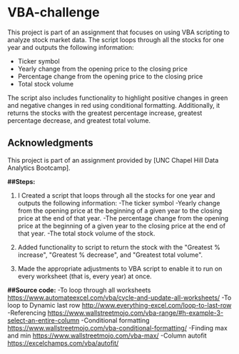 # VBA-challenge

This project is part of an assignment that focuses on using VBA scripting to analyze stock market data. The script loops through all the stocks for one year and outputs the following information:

- Ticker symbol
- Yearly change from the opening price to the closing price
- Percentage change from the opening price to the closing price
- Total stock volume

The script also includes functionality to highlight positive changes in green and negative changes in red using conditional formatting. Additionally, it returns the stocks with the greatest percentage increase, greatest percentage decrease, and greatest total volume.


## Acknowledgments

This project is part of an assignment provided by [UNC Chapel Hill Data Analytics Bootcamp].


**##Steps:**

1. I Created a script that loops through all the stocks for one year and outputs the following information:
  -The ticker symbol
  -Yearly change from the opening price at the beginning of a given year to the closing price at the end of that year.
  -The percentage change from the opening price at the beginning of a given year to the closing price at the end of that year.
  -The total stock volume of the stock.

2. Added functionality to script to return the stock with the "Greatest % increase", "Greatest % decrease", and "Greatest total volume".
3. Made the appropriate adjustments to VBA script to enable it to run on every worksheet (that is, every year) at once.

**##Source code:**
-To loop through all worksheets https://www.automateexcel.com/vba/cycle-and-update-all-worksheets/
-To loop to Dynamic last row http://www.everything-excel.com/loop-to-last-row
-Referencing https://www.wallstreetmojo.com/vba-range/#h-example-3-select-an-entire-column
-Conditional formatting https://www.wallstreetmojo.com/vba-conditional-formatting/
-Finding max and min https://www.wallstreetmojo.com/vba-max/
-Column autofit https://excelchamps.com/vba/autofit/
